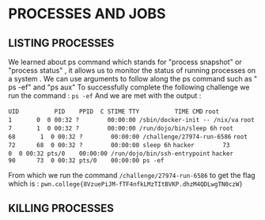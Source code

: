 # PROCESSES AND JOBS 

## LISTING PROCESSES

We learned about ps command which stands for "process snapshot" or "process status" , it allows us to monitor the status of running processes on a system . We can use arguments to follow
along the ps command such as " ps -ef" and "ps aux"
To successfully complete the following challenge we run the command : 
`ps -ef`
And we are met with the output : 

```UID          PID    PPID  C STIME TTY          TIME CMD```
```root           1       0  0 00:32 ?        00:00:00 /sbin/docker-init -- /nix/va```
```root           7       1  0 00:32 ?        00:00:00 /run/dojo/bin/sleep 6h```
```root          68       1  0 00:32 ?        00:00:00 /challenge/27974-run-6586```
```root          72      68  0 00:32 ?        00:00:00 sleep 6h```
```hacker        73       0  0 00:32 pts/0    00:00:00 /run/dojo/bin/ssh-entrypoint```
```hacker        90      73  0 00:32 pts/0    00:00:00 ps -ef```

From which we run the command `/challenge/27974-run-6586` to get the flag which is : `pwn.college{8VzuePiJM-fTF4nfkLMzTItBVKP.dhzM4QDLwgTN0czW}`

## KILLING PROCESSES




